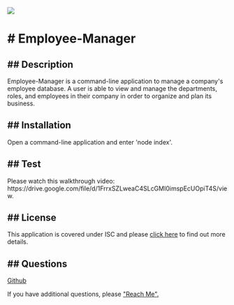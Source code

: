 
<span>
    <img src="https://img.shields.io/badge/License-ISC-blue.svg">
    </span>
<h1># Employee-Manager</h1> 
<h2>## Description</h2>
    <p>Employee-Manager is a command-line application to manage a company's employee database. A user is able to view and manage the departments, roles, and employees in their company in order to organize and plan its business.</p>
<h2 id="installation">## Installation</h2>
    <p>Open a command-line application and enter 'node index'.</p>
<h2 id="test">## Test</h2>
    <p>Please watch this walkthrough video: https://drive.google.com/file/d/1FrrxSZLweaC4SLcGMI0imspEcUOpiT4S/view.</p>
<h2 id="license">## License</h2>
    <p>
      This application is covered under ISC and please <a href="https://choosealicense.com/licenses/">click here</a> to find out more details.
    </p>
<h2 id="questions">## Questions</h2>
    <p><a href="https://github.com/khklee">Github</a></p>
    <p>If you have additional questions, please <a href="mailto: khklee0705@gmail.com">"Reach Me".</a><p>            
  